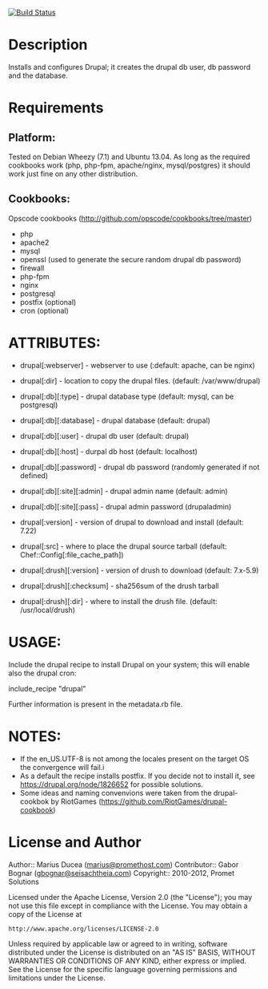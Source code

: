 [![Build Status](https://travis-ci.org/GBognar/drupal-cookbook.png)](https://travis-ci.org/GBognar/drupal-cookbook)

Description
===========

Installs and configures Drupal; it creates the drupal db user, db password and the database.

Requirements
============

## Platform:

Tested on Debian Wheezy (7.1) and Ubuntu 13.04. As long as the required cookbooks work
(php, php-fpm, apache/nginx, mysql/postgres) it should work just fine on any
other distribution.

## Cookbooks:

Opscode cookbooks (http://github.com/opscode/cookbooks/tree/master)

* php
* apache2
* mysql
* openssl (used to generate the secure random drupal db password)
* firewall
* php-fpm
* nginx
* postgresql
* postfix (optional)
* cron (optional)

# ATTRIBUTES:

* drupal[:webserver] - webserver to use (:default: apache, can be nginx)
* drupal[:dir] - location to copy the drupal files. (default: /var/www/drupal)
* drupal[:db][:type] - drupal database type (default: mysql, can be postgresql)
* drupal[:db][:database] - drupal database (default: drupal)
* drupal[:db][:user] - drupal db user (default: drupal)
* drupal[:db][:host] - durpal db host (default: localhost)
* drupal[:db][:password] - drupal db password (randomly generated if not defined)
* drupal[:db][:site][:admin] - drupal admin name (default: admin)
* drupal[:db][:site][:pass] - drupal admin password (drupaladmin)

* drupal[:version] - version of drupal to download and install (default: 7.22)
* drupal[:src] - where to place the drupal source tarball (default: Chef::Config[:file_cache_path])
* drupal[:drush][:version] - version of drush to download (default: 7.x-5.9)
* drupal[:drush][:checksum] - sha256sum of the drush tarball
* drupal[:drush][:dir] - where to install the drush file. (default: /usr/local/drush)

# USAGE:

Include the drupal recipe to install Drupal on your system; this will enable also the drupal cron:

  include_recipe "drupal"

Further information is present in the metadata.rb file.

# NOTES:

* If the en_US.UTF-8 is not among the locales present on the target OS the
convergence will fail.i
* As a default the recipe installs postfix. If you decide not to install it,
see https://drupal.org/node/1826652 for possible solutions.
* Some ideas and naming convenvions were taken from the drupal-cookbok by RiotGames (https://github.com/RiotGames/drupal-cookbook)

License and Author
==================

Author:: Marius Ducea (marius@promethost.com)
Contributor:: Gabor Bognar (gbognar@seisachtheia.com)
Copyright:: 2010-2012, Promet Solutions

Licensed under the Apache License, Version 2.0 (the "License");
you may not use this file except in compliance with the License.
You may obtain a copy of the License at

    http://www.apache.org/licenses/LICENSE-2.0

Unless required by applicable law or agreed to in writing, software
distributed under the License is distributed on an "AS IS" BASIS,
WITHOUT WARRANTIES OR CONDITIONS OF ANY KIND, either express or implied.
See the License for the specific language governing permissions and
limitations under the License.
